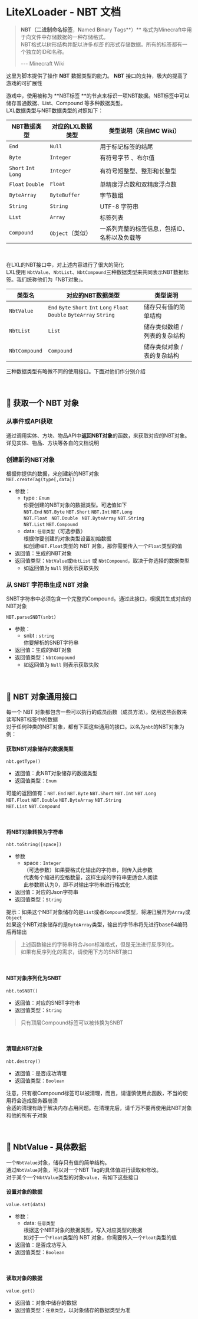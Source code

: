 # LiteXLoader - NBT 文档

> **NBT（二进制命名标签**，**N**amed **B**inary **T**ags**）** 格式为Minecraft中用于向文件中存储数据的一种存储格式。   
> NBT格式以树形结构并配以许多*标签* 的形式存储数据。所有的标签都有一个独立的ID和名称。
>
> --- Minecraft Wiki

这里为脚本提供了操作 **NBT** 数据类型的能力。 **NBT** 接口的支持，极大的提高了游戏的可扩展性

游戏中，使用被称为 **NBT标签 **的节点来标识一项NBT数据。NBT标签中可以储存普通数据、List、Compound 等多种数据类型。   
LXL数据类型与NBT数据类型的对照如下：

| NBT数据类型           | 对应的LXL数据类型 | 类型说明（来自MC Wiki）                      |
| --------------------- | ----------------- | -------------------------------------------- |
| `End`                 | `Null`            | 用于标记标签的结尾                           |
| `Byte`                | `Integer`         | 有符号字节 、布尔值                          |
| `Short`  `Int` `Long` | `Integer`         | 有符号短整型、整形和长整型                   |
| `Float`  `Double`     | `Float`           | 单精度浮点数和双精度浮点数                   |
| `ByteArray`           | `ByteBuffer`      | 字节数组                                     |
| `String`              | `String`          | UTF-8 字符串                                 |
| `List`                | `Array`           | 标签列表                                     |
| `Compound`            | `Object`（类似）  | 一系列完整的标签信息，包括ID、名称以及负载等 |

<br>

在LXL的NBT接口中，对上述内容进行了很大的简化  
LXL使用 `NbtValue`、`NbtList`、`NbtCompound`三种数据类型来共同表示NBT数据标签。我们统称他们为「NBT对象」。

| 类型名        | 对应的NBT数据类型                                            | 类型说明                      |
| ------------- | ------------------------------------------------------------ | ----------------------------- |
| `NbtValue`    | `End` `Byte` `Short` `Int` `Long`  `Float` `Double` `ByteArray` `String` | 储存只有值的简单结构          |
| `NbtList`     | `List`                                                       | 储存类似数组 / 列表的复杂结构 |
| `NbtCompound` | `Compound`                                                   | 储存类似对象 / 表的复杂结构   |

三种数据类型有略微不同的使用接口。下面对他们作分别介绍

<br>

## 🥽 获取一个 NBT 对象

### 从事件或API获取

通过调用实体、方块、物品API中**返回NBT对象**的函数，来获取对应的NBT对象。  
详见实体、物品、方块等各自的文档说明

### 创建新的NBT对象

根据你提供的数据，来创建新的NBT对象  
`NBT.createTag(type[,data])`

- 参数：
  - type : `Enum`  
    你要创建的NBT对象的数据类型。可选值如下  
    `NBT.End`  `NBT.Byte`  `NBT.Short`  `NBT.Int`  `NBT.Long`   
    `NBT.Float ` `NBT.Double ` `NBT.ByteArray`  `NBT.String`  
    `NBT.List`  `NBT.Compound`
  - data: `任意类型`（可选参数）  
    根据你要创建的对象类型设置初始数据  
    如创建`NBT.Float`类型的 NBT 对象，那你需要传入一个`Float`类型的值  
- 返回值：生成的NBT对象
- 返回值类型：`NbtValue`或`NbtList` 或 `NbtCompound`，取决于你选择的数据类型
  - 如返回值为 `Null` 则表示获取失败

### 从 SNBT  字符串生成 NBT 对象

SNBT字符串中必须包含一个完整的Compound。通过此接口，根据其生成对应的NBT对象

`NBT.parseSNBT(snbt)`  

- 参数：
  - snbt : `string`  
    你要解析的SNBT字符串
- 返回值：生成的NBT对象
- 返回值类型：`NbtCompound`
  - 如返回值为 `Null` 则表示获取失败

<br>

## 🎈  NBT 对象通用接口

每一个 NBT 对象都包含一些可以执行的成员函数（成员方法）。使用这些函数来读写NBT标签中的数据  
对于任何种类的NBT对象，都有下面这些通用的接口。以名为`nbt`的NBT对象为例：

#### 获取NBT对象储存的数据类型

`nbt.getType()`

- 返回值：此NBT对象储存的数据类型
- 返回值类型：`Enum`

可能的返回值有：`NBT.End` `NBT.Byte` `NBT.Short` `NBT.Int` `NBT.Long`   
`NBT.Float` `NBT.Double` `NBT.ByteArray` `NBT.String`  
`NBT.List` `NBT.Compound`

<br>

#### 将NBT对象转换为字符串

`nbt.toString([space])`

- 参数
  - space : `Integer`  
    （可选参数）如果要格式化输出的字符串，则传入此参数  
    代表每个缩进的空格数量，这样生成的字符串更适合人阅读  
    此参数默认为0，即不对输出字符串进行格式化
- 返回值：对应的Json字符串
- 返回值类型：`String`

提示：如果这个NBT对象储存的是`List`或者`Compound`类型，将递归展开为`Array`或`Object`  
如果这个NBT对象储存的是`ByteArray`类型，输出的字节串将先进行base64编码后再输出

> 上述函数输出的字符串符合Json标准格式，但是无法进行反序列化。  
> 如果有反序列化的需求，请使用下方的SNBT接口

<br>

#### NBT对象序列化为SNBT

`nbt.toSNBT()`

- 返回值：对应的SNBT字符串
- 返回值类型：`String`

> 只有顶层Compound标签可以被转换为SNBT

<br>

#### 清理此NBT对象

`nbt.destroy()`

- 返回值：是否成功清理
- 返回值类型：`Boolean`

注意，只有根Compound标签可以被清理，而且，请谨慎使用此函数，不当的使用将会造成服务器崩溃  
合适的清理有助于解决内存占用问题。在清理完后，请千万不要再使用此NBT对象和他的所有子对象

<br>

## 📙 NbtValue - 具体数据

一个`NbtValue`对象，储存只有值的简单结构。  
通过`NbtValue`对象，可以对一个NBT Tag的具体值进行读取和修改。  
对于某个一个`NbtValue`类型的对象`value`，有如下这些接口

#### 设置对象的数据

`value.set(data)`

- 参数：
  - data: `任意类型`  
    根据这个NBT对象的数据类型，写入对应类型的数据  
    如对于一个`Float`类型的 NBT 对象，你需要传入一个`Float`类型的值
- 返回值：是否成功写入
- 返回值类型：`Boolean`

<br>

#### 读取对象的数据

`value.get()`

- 返回值：对象中储存的数据
- 返回值类型：`任意类型`，以对象储存的数据类型为准

<br>